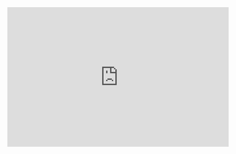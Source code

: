 <div class="video-container" style="position: relative;
    padding-bottom: 56.25%;
    padding-top: 35px;
    height: 0;
    overflow: hidden;">
    <iframe style="position: absolute;
    top:0;
    left: 0;
    width: 100%;
    height: 100%;" src="http://www.youtube.com/embed/4aQwT3n2c1Q" height="315" width="560" allowfullscreen="" frameborder="0" >
    </iframe>
</div>
